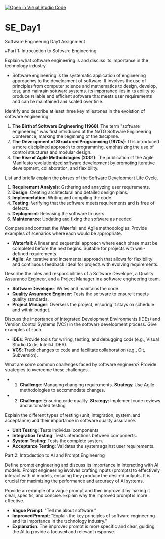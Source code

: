 [![Open in Visual Studio Code](https://classroom.github.com/assets/open-in-vscode-2e0aaae1b6195c2367325f4f02e2d04e9abb55f0b24a779b69b11b9e10269abc.svg)](https://classroom.github.com/online_ide?assignment_repo_id=18415362&assignment_repo_type=AssignmentRepo)
# SE_Day1
Software Engineering Day1 Assignment

#Part 1: Introduction to Software Engineering

Explain what software engineering is and discuss its importance in the technology industry.

- Software engineering is the systematic application of engineering approaches to the development of software. It involves the use of principles from computer science and mathematics to design, develop, test, and maintain software systems. Its importance lies in its ability to produce reliable and efficient software that meets user requirements and can be maintained and scaled over time.

Identify and describe at least three key milestones in the evolution of software engineering.
1. **The Birth of Software Engineering (1968)**: The term "software engineering" was first introduced at the NATO Software Engineering Conference, marking the beginning of the discipline.
2. **The Development of Structured Programming (1970s)**: This introduced a more disciplined approach to programming, emphasizing the use of control structures and modular design.
3. **The Rise of Agile Methodologies (2001)**: The publication of the Agile Manifesto revolutionized software development by promoting iterative development, collaboration, and flexibility.

List and briefly explain the phases of the Software Development Life Cycle.
1. **Requirement Analysis**: Gathering and analyzing user requirements.
2. **Design**: Creating architectural and detailed design plans.
3. **Implementation**: Writing and compiling the code.
4. **Testing**: Verifying that the software meets requirements and is free of defects.
5. **Deployment**: Releasing the software to users.
6. **Maintenance**: Updating and fixing the software as needed.

Compare and contrast the Waterfall and Agile methodologies. Provide examples of scenarios where each would be appropriate.
- **Waterfall**: A linear and sequential approach where each phase must be completed before the next begins. Suitable for projects with well-defined requirements.
- **Agile**: An iterative and incremental approach that allows for flexibility and continuous feedback. Ideal for projects with evolving requirements.

Describe the roles and responsibilities of a Software Developer, a Quality Assurance Engineer, and a Project Manager in a software engineering team.
- **Software Developer**: Writes and maintains the code.
- **Quality Assurance Engineer**: Tests the software to ensure it meets quality standards.
- **Project Manager**: Oversees the project, ensuring it stays on schedule and within budget.

Discuss the importance of Integrated Development Environments (IDEs) and Version Control Systems (VCS) in the software development process. Give examples of each.
- **IDEs**: Provide tools for writing, testing, and debugging code (e.g., Visual Studio Code, IntelliJ IDEA).
- **VCS**: Track changes to code and facilitate collaboration (e.g., Git, Subversion).

What are some common challenges faced by software engineers? Provide strategies to overcome these challenges.
- 1. **Challenge**: Managing changing requirements.
       **Strategy**: Use Agile methodologies to accommodate changes.
- 2. **Challenge**: Ensuring code quality.
       **Strategy**: Implement code reviews and automated testing.

Explain the different types of testing (unit, integration, system, and acceptance) and their importance in software quality assurance.
- **Unit Testing**: Tests individual components.
- **Integration Testing**: Tests interactions between components.
- **System Testing**: Tests the complete system.
- **Acceptance Testing**: Validates the system against user requirements.

Part 2: Introduction to AI and Prompt Engineering


Define prompt engineering and discuss its importance in interacting with AI models.
Prompt engineering involves crafting inputs (prompts) to effectively interact with AI models, ensuring they produce the desired outputs. 
It is crucial for maximizing the performance and accuracy of AI systems.

Provide an example of a vague prompt and then improve it by making it clear, specific, and concise. Explain why the improved prompt is more effective.
- **Vague Prompt**: "Tell me about software."
- **Improved Prompt**: "Explain the key principles of software engineering and its importance in the technology industry."
- **Explanation**: The improved prompt is more specific and clear, guiding the AI to provide a focused and relevant response.
